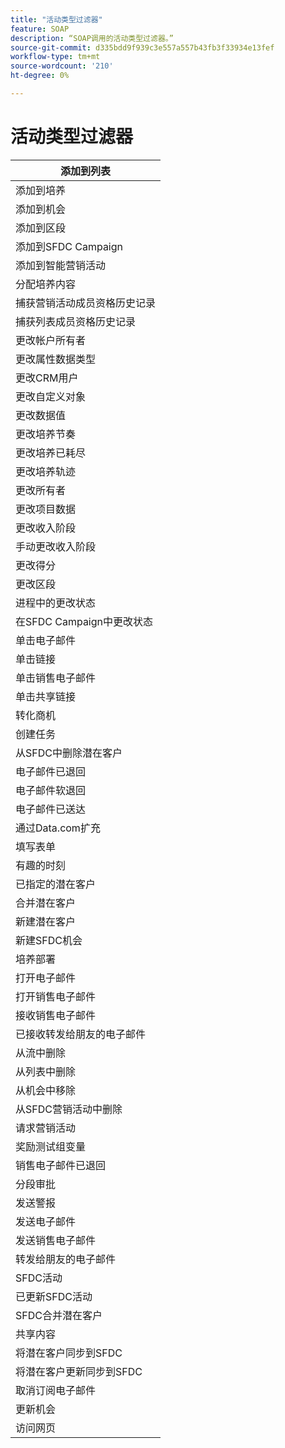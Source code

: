 ```yaml
---
title: "活动类型过滤器"
feature: SOAP
description: “SOAP调用的活动类型过滤器。”
source-git-commit: d335bdd9f939c3e557a557b43fb3f33934e13fef
workflow-type: tm+mt
source-wordcount: '210'
ht-degree: 0%

---
```



# 活动类型过滤器

| 添加到列表 |
|-------------------------------------|
| 添加到培养 |
| 添加到机会 |
| 添加到区段 |
| 添加到SFDC Campaign |
| 添加到智能营销活动 |
| 分配培养内容 |
| 捕获营销活动成员资格历史记录 |
| 捕获列表成员资格历史记录 |
| 更改帐户所有者 |
| 更改属性数据类型 |
| 更改CRM用户 |
| 更改自定义对象 |
| 更改数据值 |
| 更改培养节奏 |
| 更改培养已耗尽 |
| 更改培养轨迹 |
| 更改所有者 |
| 更改项目数据 |
| 更改收入阶段 |
| 手动更改收入阶段 |
| 更改得分 |
| 更改区段 |
| 进程中的更改状态 |
| 在SFDC Campaign中更改状态 |
| 单击电子邮件 |
| 单击链接 |
| 单击销售电子邮件 |
| 单击共享链接 |
| 转化商机 |
| 创建任务 |
| 从SFDC中删除潜在客户 |
| 电子邮件已退回 |
| 电子邮件软退回 |
| 电子邮件已送达 |
| 通过Data.com扩充 |
| 填写表单 |
| 有趣的时刻 |
| 已指定的潜在客户 |
| 合并潜在客户 |
| 新建潜在客户 |
| 新建SFDC机会 |
| 培养部署 |
| 打开电子邮件 |
| 打开销售电子邮件 |
| 接收销售电子邮件 |
| 已接收转发给朋友的电子邮件 |
| 从流中删除 |
| 从列表中删除 |
| 从机会中移除 |
| 从SFDC营销活动中删除 |
| 请求营销活动 |
| 奖励测试组变量 |
| 销售电子邮件已退回 |
| 分段审批 |
| 发送警报 |
| 发送电子邮件 |
| 发送销售电子邮件 |
| 转发给朋友的电子邮件 |
| SFDC活动 |
| 已更新SFDC活动 |
| SFDC合并潜在客户 |
| 共享内容 |
| 将潜在客户同步到SFDC |
| 将潜在客户更新同步到SFDC |
| 取消订阅电子邮件 |
| 更新机会 |
| 访问网页 |
